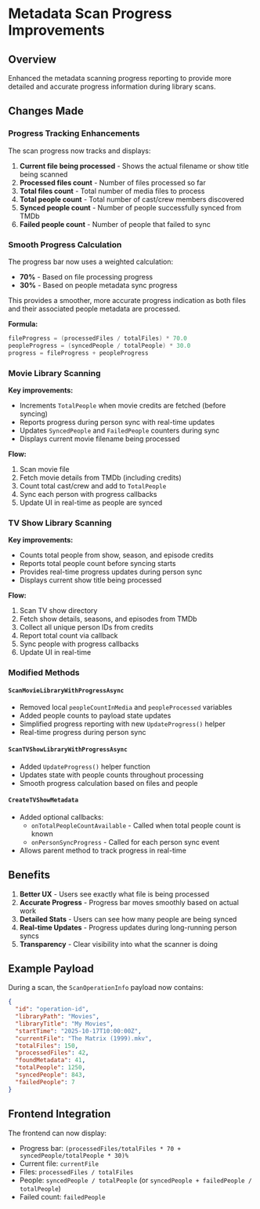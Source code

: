 # Metadata Scan Progress Improvements

## Overview

Enhanced the metadata scanning progress reporting to provide more detailed and accurate progress information during library scans.

## Changes Made

### Progress Tracking Enhancements

The scan progress now tracks and displays:

1. **Current file being processed** - Shows the actual filename or show title being scanned
2. **Processed files count** - Number of files processed so far
3. **Total files count** - Total number of media files to process
4. **Total people count** - Total number of cast/crew members discovered
5. **Synced people count** - Number of people successfully synced from TMDb
6. **Failed people count** - Number of people that failed to sync

### Smooth Progress Calculation

The progress bar now uses a weighted calculation:

- **70%** - Based on file processing progress
- **30%** - Based on people metadata sync progress

This provides a smoother, more accurate progress indication as both files and their associated people metadata are processed.

**Formula:**
```csharp
fileProgress = (processedFiles / totalFiles) * 70.0
peopleProgress = (syncedPeople / totalPeople) * 30.0
progress = fileProgress + peopleProgress
```

### Movie Library Scanning

**Key improvements:**
- Increments `TotalPeople` when movie credits are fetched (before syncing)
- Reports progress during person sync with real-time updates
- Updates `SyncedPeople` and `FailedPeople` counters during sync
- Displays current movie filename being processed

**Flow:**
1. Scan movie file
2. Fetch movie details from TMDb (including credits)
3. Count total cast/crew and add to `TotalPeople`
4. Sync each person with progress callbacks
5. Update UI in real-time as people are synced

### TV Show Library Scanning

**Key improvements:**
- Counts total people from show, season, and episode credits
- Reports total people count before syncing starts
- Provides real-time progress updates during person sync
- Displays current show title being processed

**Flow:**
1. Scan TV show directory
2. Fetch show details, seasons, and episodes from TMDb
3. Collect all unique person IDs from credits
4. Report total count via callback
5. Sync people with progress callbacks
6. Update UI in real-time

### Modified Methods

#### `ScanMovieLibraryWithProgressAsync`
- Removed local `peopleCountInMedia` and `peopleProcessed` variables
- Added people counts to payload state updates
- Simplified progress reporting with new `UpdateProgress()` helper
- Real-time progress during person sync

#### `ScanTVShowLibraryWithProgressAsync`
- Added `UpdateProgress()` helper function
- Updates state with people counts throughout processing
- Smooth progress calculation based on files and people

#### `CreateTVShowMetadata`
- Added optional callbacks:
  - `onTotalPeopleCountAvailable` - Called when total people count is known
  - `onPersonSyncProgress` - Called for each person sync event
- Allows parent method to track progress in real-time

## Benefits

1. **Better UX** - Users see exactly what file is being processed
2. **Accurate Progress** - Progress bar moves smoothly based on actual work
3. **Detailed Stats** - Users can see how many people are being synced
4. **Real-time Updates** - Progress updates during long-running person syncs
5. **Transparency** - Clear visibility into what the scanner is doing

## Example Payload

During a scan, the `ScanOperationInfo` payload now contains:

```json
{
  "id": "operation-id",
  "libraryPath": "Movies",
  "libraryTitle": "My Movies",
  "startTime": "2025-10-17T10:00:00Z",
  "currentFile": "The Matrix (1999).mkv",
  "totalFiles": 150,
  "processedFiles": 42,
  "foundMetadata": 41,
  "totalPeople": 1250,
  "syncedPeople": 843,
  "failedPeople": 7
}
```

## Frontend Integration

The frontend can now display:
- Progress bar: `(processedFiles/totalFiles * 70 + syncedPeople/totalPeople * 30)%`
- Current file: `currentFile`
- Files: `processedFiles / totalFiles`
- People: `syncedPeople / totalPeople` (or `syncedPeople + failedPeople / totalPeople`)
- Failed count: `failedPeople`
